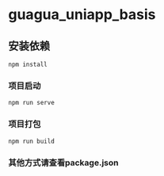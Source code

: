 # guagua_uniapp_basis

## 安装依赖
```
npm install
```

### 项目启动
```
npm run serve
```

### 项目打包
```
npm run build
```

### 其他方式请查看package.json

